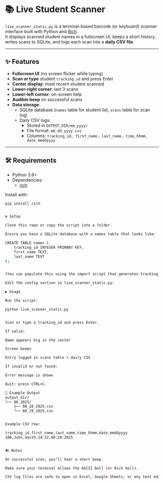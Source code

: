 # 📚 Live Student Scanner

`live_scanner_static.py` is a terminal-based barcode (or keyboard) scanner interface built with Python and [Rich](https://github.com/Textualize/rich).  
It displays scanned student names in a fullscreen UI, keeps a short history, writes scans to SQLite, and logs each scan into a **daily CSV file**.

---

## ✨ Features

- **Fullscreen UI** (no screen flicker while typing)
- **Scan or type** student `tracking_id` and press Enter
- **Center display**: most recent student scanned
- **Lower-right corner**: last 3 scans
- **Lower-left corner**: on-screen help
- **Audible beep** on successful scans
- **Data storage**:
  - SQLite database (`names` table for student list, `scans` table for scan log)
  - Daily CSV logs:
    - Stored in `OUTPUT_DIR/mm_yyyy/`
    - File format: `mm_dd_yyyy.csv`
    - Columns: `tracking_id, first_name, last_name, time_hhmm, date_mmddyyyy`

---

## 🛠 Requirements

- Python 3.8+
- Dependencies:
  - [rich](https://pypi.org/project/rich/)

Install with:

```bash
pip install rich


⚙️ Setup

Clone this repo or copy the script into a folder.

Ensure you have a SQLite database with a names table that looks like:

CREATE TABLE names (
    tracking_id INTEGER PRIMARY KEY,
    first_name TEXT,
    last_name TEXT
);


(You can populate this using the import script that generates tracking_ids.)

Edit the config section in live_scanner_static.py:

▶️ Usage

Run the script:

python live_scanner_static.py


Scan or type a tracking_id and press Enter.

If valid:

Name appears big in the center

Screen beeps

Entry logged in scans table + daily CSV

If invalid or not found:

Error message is shown

Quit: press CTRL+C.

📂 Example Output
output_dir/
└── 08_2025/
    ├── 08_28_2025.csv
    └── 08_29_2025.csv


Example CSV row:

tracking_id,first_name,last_name,time_hhmm,date_mmddyyyy
100,John,Smith,14:32,08:28:2025


🔊 Notes

On successful scan, you’ll hear a short beep.

Make sure your terminal allows the ASCII bell (or Rich bell).

CSV log files are safe to open in Excel, Google Sheets, or any text editor.

